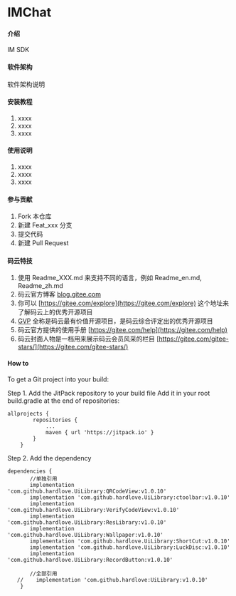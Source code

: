 # IMChat

#### 介绍
IM SDK

#### 软件架构
软件架构说明


#### 安装教程

1.  xxxx
2.  xxxx
3.  xxxx

#### 使用说明

1.  xxxx
2.  xxxx
3.  xxxx

#### 参与贡献

1.  Fork 本仓库
2.  新建 Feat_xxx 分支
3.  提交代码
4.  新建 Pull Request


#### 码云特技

1.  使用 Readme\_XXX.md 来支持不同的语言，例如 Readme\_en.md, Readme\_zh.md
2.  码云官方博客 [blog.gitee.com](https://blog.gitee.com)
3.  你可以 [https://gitee.com/explore](https://gitee.com/explore) 这个地址来了解码云上的优秀开源项目
4.  [GVP](https://gitee.com/gvp) 全称是码云最有价值开源项目，是码云综合评定出的优秀开源项目
5.  码云官方提供的使用手册 [https://gitee.com/help](https://gitee.com/help)
6.  码云封面人物是一档用来展示码云会员风采的栏目 [https://gitee.com/gitee-stars/](https://gitee.com/gitee-stars/)


#### How to
To get a Git project into your build:

Step 1. Add the JitPack repository to your build file
Add it in your root build.gradle at the end of repositories:
```
allprojects {
		repositories {
			...
			maven { url 'https://jitpack.io' }
		}
	}

```
Step 2. Add the dependency
```
dependencies {
       //单独引用
       implementation 'com.github.hardlove.UiLibrary:QRCodeView:v1.0.10'
       implementation 'com.github.hardlove.UiLibrary:ctoolbar:v1.0.10'
       implementation 'com.github.hardlove.UiLibrary:VerifyCodeView:v1.0.10'
       implementation 'com.github.hardlove.UiLibrary:ResLibrary:v1.0.10'
       implementation 'com.github.hardlove.UiLibrary:Wallpaper:v1.0.10'
       implementation 'com.github.hardlove.UiLibrary:ShortCut:v1.0.10'
       implementation 'com.github.hardlove.UiLibrary:LuckDisc:v1.0.10'
       implementation 'com.github.hardlove.UiLibrary:RecordButton:v1.0.10'

       //全部引用
   //    implementation 'com.github.hardlove:UiLibrary:v1.0.10'
	}
```


